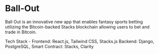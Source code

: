 # Ball-Out
Ball Out is an innovative new app that enables fantasy sports betting utilizing the Bitcoin-backed Stacks blockchain allowing users to bet and trade in Bitcoin. 

Tech Stack - 
Frontend: React.js, Tailwind CSS, Stacks.js
Backend: Django, PostgreSQL, 
Smart Contract: Stacks, Clarity
